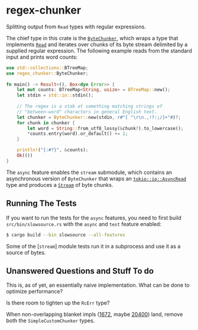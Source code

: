 # regex-chunker
Splitting output from `Read` types with regular expressions.

The chief type in this crate is the
[`ByteChunker`](https://docs.rs/regex_chunker/struct.ByteChunker.html),
which wraps a type that implements
[`Read`](https://doc.rust-lang.org/stable/std/io/trait.Read.html)
and iterates over chunks of its byte stream delimited by a supplied
regular expression. The following example reads from the standard input
and prints word counts:

```rust
use std::collections::BTreeMap;
use regex_chunker::ByteChunker;
  
fn main() -> Result<(), Box<dyn Error>> {
    let mut counts: BTreeMap<String, usize> = BTreeMap::new();
    let stdin = std::io::stdin();
    
    // The regex is a stab at something matching strings of
    // "between-word" characters in general English text.
    let chunker = ByteChunker::new(stdin, r#"[ "\r\n.,!?:;/]+"#)?;
    for chunk in chunker {
        let word = String::from_utf8_lossy(&chunk?).to_lowercase();
        *counts.entry(word).or_default() += 1;
    }

    println!("{:#?}", &counts);
    Ok(())
}
```

The `async` feature enables the `stream` submodule, which contains an
asynchronous version of `ByteChunker` that wraps an
[`tokio::io::AsyncRead`](https://docs.rs/tokio/latest/tokio/io/trait.AsyncRead.html)
type and produces a
[`Stream`](https://docs.rs/futures-core/0.3.28/futures_core/stream/trait.Stream.html)
of byte chunks.

## Running The Tests

If you want to run the tests for the `async` features, you need to first
build `src/bin/slowsource.rs` with the `async` and `test` feature enabled:

```sh
$ cargo build --bin slowsource --all-features
```

Some of the [`stream`] module tests run it in a subprocess and use it as
a source of bytes.

## Unanswered Questions and Stuff To do

This is, as of yet, an essentially naive implementation. What can be done
to optimize performance?

Is there room to tighten up the `RcErr` type?

When non-overlapping blanket impls
([1672](https://github.com/rust-lang/rfcs/pull/1672),
maybe [20400](https://github.com/rust-lang/rust/issues/20400)) land, remove both the
`SimpleCustomChunker` types.